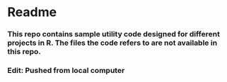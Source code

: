 # **Readme** 
### This repo contains sample utility code designed for different projects in R. The files the code refers to are not available in this repo.

### Edit: Pushed from local computer